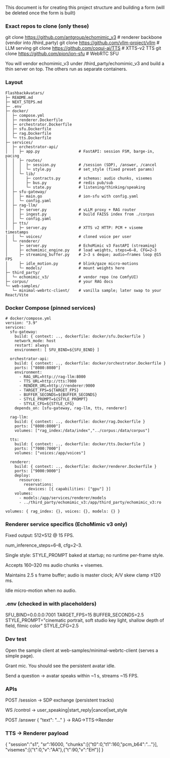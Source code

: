 This document is for creating this project structure and building a form (will be deleted once the form is built)

### Exact repos to clone (only these)

git clone https://github.com/antgroup/echomimic_v3       # renderer backbone (vendor into /third_party)
git clone https://github.com/vllm-project/vllm            # LLM serving
git clone https://github.com/coqui-ai/TTS                 # XTTS-v2 TTS
git clone https://github.com/pion/ion-sfu                 # WebRTC SFU


You will vendor echomimic_v3 under /third_party/echomimic_v3 and build a thin server on top. The others run as separate containers.


### Layout

```
FlashbackAvatars/
├─ README.md
├─ NEXT_STEPS.md
├─ .env
├─ docker/
│  ├─ compose.yml
│  ├─ renderer.Dockerfile
│  ├─ orchestrator.Dockerfile
│  ├─ sfu.Dockerfile
│  ├─ rag.Dockerfile
│  └─ tts.Dockerfile
├─ services/
│  ├─ orchestrator-api/
│  │  ├─ app.py                 # FastAPI: session FSM, barge-in, pacing
│  │  ├─ routes/
│  │  │  ├─ session.py          # /session (SDP), /answer, /cancel
│  │  │  └─ style.py            # set_style (fixed preset params)
│  │  └─ lib/
│  │     ├─ contracts.py        # schemas: audio chunks, visemes
│  │     ├─ bus.py              # redis pub/sub
│  │     └─ state.py            # listening/thinking/speaking
│  ├─ sfu-gateway/
│  │  ├─ main.go                # ion-sfu with config.yaml
│  │  └─ config.yaml
│  ├─ rag-llm/
│  │  ├─ server.py              # vLLM proxy + RAG router
│  │  ├─ ingest.py              # build FAISS index from ./corpus
│  │  └─ config.yaml
│  ├─ tts/
│  │  ├─ server.py              # XTTS v2 HTTP: PCM + viseme timestamps
│  │  └─ voices/                # cloned voice per user
│  └─ renderer/
│     ├─ server.py              # EchoMimic v3 FastAPI (streaming)
│     ├─ echomimic_engine.py    # load weights, steps=6–8, CFG=2–3
│     ├─ streaming_buffer.py    # 2–3 s deque; audio→frames loop @15 FPS
│     ├─ idle_motion.py         # blink/gaze micro-motions
│     └─ models/                # mount weights here
├─ third_party/
│  └─ echomimic_v3/             # vendor repo (no ComfyUI)
├─ corpus/                      # your RAG docs
└─ web-samples/
   └─ minimal-webrtc-client/    # vanilla sample; later swap to your React/Vite

```

### Docker Compose (pinned services)

```
# docker/compose.yml
version: "3.9"
services:
  sfu-gateway:
    build: { context: .., dockerfile: docker/sfu.Dockerfile }
    network_mode: host
    restart: always
    environment: [ SFU_BIND=${SFU_BIND} ]

  orchestrator-api:
    build: { context: .., dockerfile: docker/orchestrator.Dockerfile }
    ports: ["8080:8080"]
    environment:
      - RAG_URL=http://rag-llm:8000
      - TTS_URL=http://tts:7000
      - RENDER_URL=http://renderer:9000
      - TARGET_FPS=${TARGET_FPS}
      - BUFFER_SECONDS=${BUFFER_SECONDS}
      - STYLE_PROMPT=${STYLE_PROMPT}
      - STYLE_CFG=${STYLE_CFG}
    depends_on: [sfu-gateway, rag-llm, tts, renderer]

  rag-llm:
    build: { context: .., dockerfile: docker/rag.Dockerfile }
    ports: ["8000:8000"]
    volumes: ["rag_index:/data/index","../corpus:/data/corpus"]

  tts:
    build: { context: .., dockerfile: docker/tts.Dockerfile }
    ports: ["7000:7000"]
    volumes: ["voices:/app/voices"]

  renderer:
    build: { context: .., dockerfile: docker/renderer.Dockerfile }
    ports: ["9000:9000"]
    deploy:
      resources:
        reservations:
          devices: [{ capabilities: ["gpu"] }]
    volumes:
      - models:/app/services/renderer/models
      - ../third_party/echomimic_v3:/app/third_party/echomimic_v3:ro

volumes: { rag_index: {}, voices: {}, models: {} }
```

### Renderer service specifics (EchoMimic v3 only)

Fixed output: 512×512 @ 15 FPS.

num_inference_steps=6–8, cfg=2–3.

Single style: STYLE_PROMPT baked at startup; no runtime per-frame style.

Accepts 160–320 ms audio chunks + visemes.

Maintains 2.5 s frame buffer; audio is master clock; A/V skew clamp ≤120 ms.

Idle micro-motion when no audio.


### .env (checked in with placeholders)


SFU_BIND=0.0.0.0:7001
TARGET_FPS=15
BUFFER_SECONDS=2.5
STYLE_PROMPT="cinematic portrait, soft studio key light, shallow depth of field, filmic color"
STYLE_CFG=2.5



### Dev test

Open the sample client at web-samples/minimal-webrtc-client (serves a simple page).

Grant mic. You should see the persistent avatar idle.

Send a question → avatar speaks within ~1 s, streams ~15 FPS.


### APIs

POST /session → SDP exchange (persistent tracks)

WS /control → user_speaking|start_reply|cancel|set_style

POST /answer { "text": "..." } → RAG→TTS→Render


### TTS → Renderer payload
{
  "session":"s1",
  "sr":16000,
  "chunks":[{"t0":0,"t1":160,"pcm_b64":"..."}],
  "visemes":[{"t":0,"v":"AA"},{"t":90,"v":"EH"}]
}